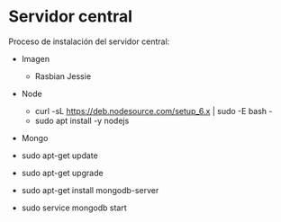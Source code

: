 # Servidor central

Proceso de instalación del servidor central:

- Imagen
  - Rasbian Jessie
  
- Node
  - curl -sL https://deb.nodesource.com/setup_6.x | sudo -E bash -
  - sudo apt install -y nodejs

- Mongo
- sudo apt-get update
- sudo apt-get upgrade
- sudo apt-get install mongodb-server
- sudo service mongodb start
